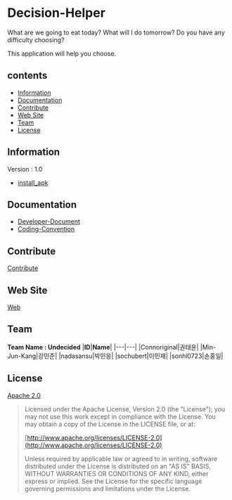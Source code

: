 # Decision-Helper #
What are we going to eat today? What will I do tomorrow? Do you have any difficulty choosing? 

This application will help you choose.
## contents ##
+ [Information](#information)
+ [Documentation](#documentation)
+ [Contribute](#contribute)
+ [Web Site](#web-site)
+ [Team](#team)
+ [License](#license)

## Information ##
Version : 1.0
- [install_apk](Decision-Helper/app-debug.apk)

## Documentation ##
+ [Developer-Document](https://github.com/sonhl0723/Decision-Helper/blob/develop/Document.md)
+ [Coding-Convention](https://github.com/Hanyang-Erica-Oss-dev-2020-Undecided/Decision-Helper/blob/develop/CodingConvention.md)

## Contribute ##
[Contribute](https://github.com/Hanyang-Erica-Oss-dev-2020-Undecided/Decision-Helper/blob/develop/contribute.md)

## Web Site ##
[Web](https://hanyang-erica-oss-dev-2020-undecided.github.io/DecisionHelper_Webpage/theme/index.html)

## Team ##
**Team Name : Undecided**
|**ID**|**Name**|
|---|---|
|Connoriginal|권태윤|
|Min-Jun-Kang|강민준|
|nadasansu|박민응|
|sochubert|이민재|
|sonhl0723|손홍일|


## License ##
[Apache 2.0](https://github.com/nadasansu/Decision-Helper/blob/develop/LICENSE)
> Licensed under the Apache License, Version 2.0 (the "License");
> you may not use this work except in compliance with the License.
> You may obtain a copy of the License in the LICENSE file, or at:
>
>  [http://www.apache.org/licenses/LICENSE-2.0](http://www.apache.org/licenses/LICENSE-2.0)
>
> Unless required by applicable law or agreed to in writing, software
> distributed under the License is distributed on an "AS IS" BASIS,
> WITHOUT WARRANTIES OR CONDITIONS OF ANY KIND, either express or implied.
> See the License for the specific language governing permissions and
> limitations under the License.


